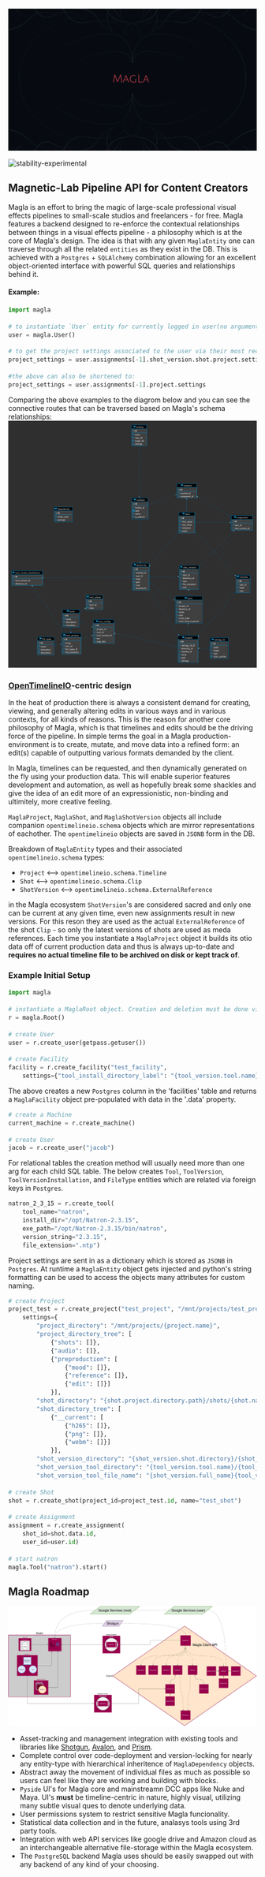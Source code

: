 
<p align="center">
  <img src="media/magla_business_card_large_alternate.png">
</p>

![stability-experimental](https://img.shields.io/badge/stability-experimental-orange.svg)

## Magnetic-Lab Pipeline API for Content Creators

Magla is an effort to bring the magic of large-scale professional visual effects pipelines to small-scale studios and freelancers - for free. Magla features a backend designed to re-enforce the contextual relationships between things in a visual effects pipeline - a philosophy which is at the core of Magla's design. The idea is that with any given `MaglaEntity` one can traverse through all the related `entities` as they exist in the DB. This is achieved with a `Postgres` + `SQLAlchemy` combination allowing for an excellent object-oriented interface with powerful SQL queries and relationships behind it.

#### Example:
```python
import magla

# to instantiate `User` entity for currently logged in user(no argument is needed, user's name is used):
user = magla.User()

# to get the project settings associated to the user via their most recent assignment:
project_settings = user.assignments[-1].shot_version.shot.project.settings

#the above can also be shortened to:
project_settings = user.assignments[-1].project.settings
```
Comparing the above examples to the diagrom below and you can see the connective routes that can be traversed based on Magla's schema relationships:
<img src="media/ERD.png">

### [OpenTimelineIO](https://github.com/PixarAnimationStudios/OpenTimelineIO)-centric design
In the heat of production there is always a consistent demand for creating, viewing, and generally altering edits in various ways and in various contexts, for all kinds of reasons. This is the reason for another core philosophy of Magla, which is that timelines and edits should be the driving force of the pipeline. In simple terms the goal in a Magla production-environment is to create, mutate, and move data into a refined form: an edit(s) capable of outputting various formats demanded by the client.

In Magla, timelines can be requested, and then dynamically generated on the fly using your production data. This will enable superior features development and automation, as well as hopefully break some shackles and give the idea of an edit more of an expressionistic, non-binding and ultimitely, more creative feeling. 

`MaglaProject`, `MaglaShot`, and `MaglaShotVersion` objects all include companion `opentimelineio.schema` objects which are mirror representations of eachother. The `opentimelineio` objects are saved in `JSONB` form in the DB.

Breakdown of `MaglaEntity` types and their associated `opentimelineio.schema` types:
- `Project` <--> `opentimelineio.schema.Timeline`
- `Shot` <--> `opentimelineio.schema.Clip`
- `ShotVersion` <--> `opentimelineio.schema.ExternalReference`

in the Magla ecosystem `ShotVersion`'s are considered sacred and only one can be current at any given time, even new assignments result in new versions. For this reson they are used as the actual `ExternalReference` of the shot `Clip` -  so only the latest versions of shots are used as meda references. Each time you instantiate a `MaglaProject` object it builds its otio data off of current production data and thus is always up-to-date and **requires no actual timeline file to  be archived on disk or kept track of**.

### Example Initial Setup
```python
import magla

# instantiate a MaglaRoot object. Creation and deletion must be done via the MaglaRoot class.
r = magla.Root()

# create User
user = r.create_user(getpass.getuser())

# create Facility
facility = r.create_facility("test_facility",
	settings={"tool_install_directory_label": "{tool_version.tool.name}_{tool_version.string}"})
```
The above creates a new `Postgres` column in the 'facilities' table and returns a `MaglaFacility` object pre-populated with data in the '<MaglaEntity>.data' property.

```python
# create a Machine
current_machine = r.create_machine()

# create User
jacob = r.create_user("jacob")
```

For relational tables the creation method will usually need more than one arg for each child SQL table.
The below creates `Tool`, `ToolVersion`, `ToolVersionInstallation`, and `FileType` entities which are related via foreign keys in `Postgres`.
```python
natron_2_3_15 = r.create_tool(
	tool_name="natron",
	install_dir="/opt/Natron-2.3.15",
	exe_path="/opt/Natron-2.3.15/bin/natron",
	version_string="2.3.15",
	file_extension=".ntp")
```

Project settings are sent in as a dictionary which is stored as `JSONB` in `Postgres`. At runtime a `MaglaEntity` object gets injected and python's string formatting can be used to access the objects many attributes for custom naming.
```python
# create Project
project_test = r.create_project("test_project", "/mnt/projects/test_project",
	settings={
		"project_directory": "/mnt/projects/{project.name}",
		"project_directory_tree": [
			{"shots": []},
			{"audio": []},
			{"preproduction": [
				{"mood": []},
				{"reference": []},
				{"edit": []}]
			}],
		"shot_directory": "{shot.project.directory.path}/shots/{shot.name}",
		"shot_directory_tree": [
			{"__current": [
				{"h265": []},
				{"png": []},
				{"webm": []}]
			}],
		"shot_version_directory": "{shot_version.shot.directory}/{shot_version.full_name}",
		"shot_version_tool_directory": "{tool_version.tool.name}/{tool_version.string}",
		"shot_version_tool_file_name": "{shot_version.full_name}{tool_version.file_extension}"})

# create Shot
shot = r.create_shot(project_id=project_test.id, name="test_shot")

# create Assignment
assignment = r.create_assignment(
	shot_id=shot.data.id,
	user_id=user.id)

# start natron
magla.Tool("natron").start()
```

## Magla Roadmap
<p>
<img src="media/magla.png">
</p>

- Asset-tracking and management integration with existing tools and libraries like [Shotgun](https://github.com/shotgunsoftware/python-api), [Avalon](https://github.com/getavalon/core), and [Prism](https://github.com/RichardFrangenberg/Prism).
- Complete control over code-deployment and version-locking for nearly any entity-type with hierarchical inheritence of `MaglaDependency` objects. 
- Abstract away the movement of individual files as much as possible so users can feel like they are working and building with blocks.
- `Pyside` UI's for Magla core and mainstreamn DCC apps like Nuke and Maya. UI's **must** be timeline-centric in nature, highly visual, utilizing many subtle visual ques to denote underlying data.
- User permissions system to restrict sensitive Magla funcionality.
- Statistical data collection and in the future, analasys tools using 3rd party tools.
- Integration with web API services like google drive and Amazon cloud as an interchangeable alternative file-storage within the Magla ecosystem.
- The `PostgreSQL` backend Magla uses should be easily swapped out with any backend of any kind of your choosing.
